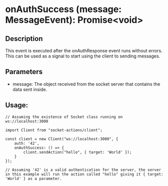 # onAuthSuccess (message: MessageEvent): Promise\<void>

## Description

This event is executed after the onAuthResponse event runs without errors. This can be used as a signal to start using the client to sending messages.

## Parameters

- message: The object received from the socket server that contains the data sent inside.

## Usage:

```
// Assuming the existence of Socket class running on ws://localhost:3000

import Client from "socket-actions/client";

const client = new Client("ws://localhost:3000", {
    auth: '42',
    onAuthSuccess: () => {
        client.sendAction("hello", { target: 'World' });
    }
});

// Assuming '42' is a valid authentication for the server, the server in this example will run the action called "hello" giving it { target: 'World' } as a parameter.
```
